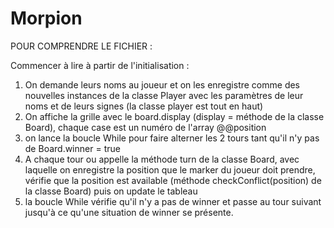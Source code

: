 # Morpion

POUR COMPRENDRE LE FICHIER : 

Commencer à lire à partir de l'initialisation :
1. On demande leurs noms au joueur et on les enregistre comme des nouvelles instances de la classe Player avec les paramètres de leur noms et de leurs signes (la classe player est tout en haut) 
2. On affiche la grille avec le board.display (display = méthode de la classe Board), chaque case est un numéro de l'array @@position
3. on lance la boucle While pour faire alterner les 2 tours tant qu'il n'y pas de Board.winner = true 
4. A chaque tour ou appelle la méthode turn de la classe Board, avec laquelle on enregistre la position que le marker du joueur doit prendre, vérifie que la position est available (méthode checkConflict(position) de la classe Board) puis on update le tableau 
5. la boucle While vérifie qu'il n'y a pas de winner et passe au tour suivant jusqu'à ce qu'une situation de winner se présente. 
